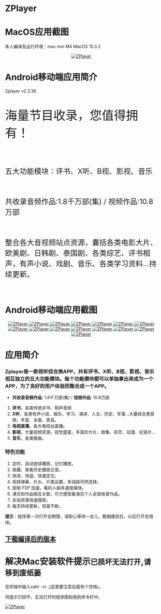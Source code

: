 
# ZPlayer

# MacOS应用截图
本人编译及运行环境：mac min M4 MacOS 15.3.2
<div align="center">

[![ZPlayer](https://github.com/tonyblues8/ZPlayer/blob/main/pic/jp.png?raw=true)](#MacOS应用截图)

</div>

# Android移动端应用简介
Zplayer v2.3.36
<p style="font-size:2.5rem">海量节目收录，您值得拥有！</p><br>
<p style="font-size:1.5rem">五大功能模块：评书、X听、B视、影视、音乐</p><br>
<p style="font-size:1.5rem"> 共收录音频作品:1.8千万部(集) / 视频作品:10.8万部</p><br>
<p style="font-size:1.5rem">整合各大音视频站点资源，囊括各类电影大片、欧美剧、日韩剧、泰国剧、各类综艺、评书相声，有声小说、戏剧、音乐、各类学习资料...持续更新。</p><br>

# Android移动端应用截图
<div align="center" style="display:inline-block!important;">

<a href="#Android移动端应用简介">
    <img src="https://raw.githubusercontent.com/tonyblues8/ZPlayer/refs/heads/main/pic/app/Screenshot_20250401_064935.jpg" alt="ZPlayer">
</a>

<a href="#Android移动端应用简介">
    <img src="https://raw.githubusercontent.com/tonyblues8/ZPlayer/refs/heads/main/pic/app/Screenshot_20250401_064852.jpg" alt="ZPlayer">
</a>

<a href="#Android移动端应用简介">
    <img src="https://raw.githubusercontent.com/tonyblues8/ZPlayer/refs/heads/main/pic/app/Screenshot_20250401_065003.jpg" alt="ZPlayer">
</a>

<a href="#Android移动端应用简介">
    <img src="https://raw.githubusercontent.com/tonyblues8/ZPlayer/refs/heads/main/pic/app/Screenshot_20250401_065118.jpg" alt="ZPlayer">
</a>

<a href="#Android移动端应用简介">
    <img src="https://raw.githubusercontent.com/tonyblues8/ZPlayer/refs/heads/main/pic/app/Screenshot_20250401_065130.jpg" alt="ZPlayer">
</a>

<a href="#Android移动端应用简介">
    <img src="https://raw.githubusercontent.com/tonyblues8/ZPlayer/refs/heads/main/pic/app/Screenshot_20250401_065146.jpg" alt="ZPlayer">
</a>

<a href="#Android移动端应用简介">
    <img src="https://raw.githubusercontent.com/tonyblues8/ZPlayer/refs/heads/main/pic/app/Screenshot_20250401_065242.jpg" alt="ZPlayer">
</a>

<a href="#Android移动端应用简介">
    <img src="https://raw.githubusercontent.com/tonyblues8/ZPlayer/refs/heads/main/pic/app/Screenshot_20250401_065302.jpg" alt="ZPlayer">
</a>

<a href="#Android移动端应用简介">
    <img src="https://raw.githubusercontent.com/tonyblues8/ZPlayer/refs/heads/main/pic/app/Screenshot_20250401_065336.jpg" alt="ZPlayer">
</a>

<a href="#Android移动端应用简介">
    <img src="https://raw.githubusercontent.com/tonyblues8/ZPlayer/refs/heads/main/pic/app/Screenshot_20250401_065431.jpg" alt="ZPlayer">
</a>

<a href="#Android移动端应用简介">
    <img src="https://raw.githubusercontent.com/tonyblues8/ZPlayer/refs/heads/main/pic/app/Screenshot_20250401_065445.jpg" alt="ZPlayer">
</a>

<a href="#Android移动端应用简介">
    <img src="https://raw.githubusercontent.com/tonyblues8/ZPlayer/refs/heads/main/pic/app/Screenshot_20250401_065509.jpg" alt="ZPlayer">
</a>

<a href="#Android移动端应用简介">
    <img src="https://raw.githubusercontent.com/tonyblues8/ZPlayer/refs/heads/main/pic/app/Screenshot_20250401_065551.jpg" alt="ZPlayer">
</a>

<a href="#Android移动端应用简介">
    <img src="https://raw.githubusercontent.com/tonyblues8/ZPlayer/refs/heads/main/pic/app/Screenshot_20250401_065705.jpg" alt="ZPlayer">
</a>

<a href="#Android移动端应用简介">
    <img src="https://raw.githubusercontent.com/tonyblues8/ZPlayer/refs/heads/main/pic/app/Screenshot_20250401_065720.jpg" alt="ZPlayer">
</a>

</div>

# 应用简介

### Zplayer是一款视听综合类APP，共有评书、X听、B视、影视、音乐相互独立的五大功能模块。每个功能模块都可以单独拿出来成为一个APP，为了良好的用户体验而整合成一个APP。

- **共收录音频作品**: 1.8千万部(集) / **视频作品**: 10.8万部

1. **评书**，各类传统评书、相声音频
2. **X听**，各类有声小说、娱乐、学习、演讲、人文、历史、军事...大量综合类音频，丰富、全面、质高。
3. **电视直播**，各大电视台直播。
4. **影视**，大量视频资源，视觉盛宴。丰富的大片、剧集、综艺、动漫、纪录片...
5. **音乐**，各类歌曲。

### 特色功能

1. 定时、自动连续播放，记忆播放。
2. 收藏、查看历史播放记录。
3. 快进、快退、快速定位。
4. 视频弹幕，片头、片尾设置，多线路可供选择。
5. 视频 P2P 加速，看的人越多速度越快。
6. 演员和作品相互关联，可方便观看演员个人全部收录作品。
7. 全站资源快速搜索。
8. 每天持续更新，惊喜不断。

**提示**：程序第一次打开会稍慢，请耐心等待一会儿，数据缓存后，以后打开会很快。

## <a href="https://github.com/tonyblues8/ZPlayer/releases">下载编译后的版本</a>


# 解决Mac安装软件提示`已损坏无法打开`,`请移到废纸篓`

在终端中输入xattr -cr ,(这里要注意后面有个空格)。

将提示已损坏，无法打开的程序图标拖到命令栏中。

[![ZPlayer](https://raw.githubusercontent.com/tonyblues8/ZPlayer/refs/heads/main/pic/jp2.png)](#解决Mac安装软件提示`已损坏无法打开`,`请移到废纸篓`)




